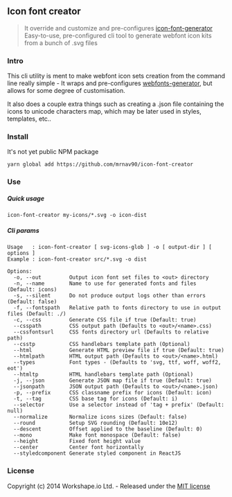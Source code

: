 ## Icon font creator
> It override and customize and pre-configures [icon-font-generator](https://github.com/Workshape/icon-font-generator)
> Easy-to-use, pre-configured cli tool to generate webfont icon kits from a bunch of .svg files

### Intro

This cli utility is ment to make webfont icon sets creation from the command line really simple - It wraps and pre-configures [webfonts-generator](https://www.npmjs.com/package/webfonts-generator), but allows for some degree of customisation.

It also does a couple extra things such as creating a .json file containing the icons to unicode characters map, which may be later used in styles, templates, etc..

### Install

It's not yet public NPM package

```
yarn global add https://github.com/mrnav90/icon-font-creator
```

### Use

##### Quick usage

```
icon-font-creator my-icons/*.svg -o icon-dist
```

##### Cli params

```
Usage   : icon-font-creator [ svg-icons-glob ] -o [ output-dir ] [ options ]
Example : icon-font-creator src/*.svg -o dist

Options:
  -o, --out         Output icon font set files to <out> directory
  -n, --name        Name to use for generated fonts and files (Default: icons)
  -s, --silent      Do not produce output logs other than errors (Default: false)
  -f, --fontspath   Relative path to fonts directory to use in output files (Default: ./)
  -c, --css         Generate CSS file if true (Default: true)
  --csspath         CSS output path (Defaults to <out>/<name>.css)
  --cssfontsurl     CSS fonts directory url (Defaults to relative path)
  --csstp           CSS handlebars template path (Optional)
  --html            Generate HTML preview file if true (Default: true)
  --htmlpath        HTML output path (Defaults to <out>/<name>.html)
  --types           Font types - (Defaults to 'svg, ttf, woff, woff2, eot')
  --htmltp          HTML handlebars template path (Optional)
  -j, --json        Generate JSON map file if true (Default: true)
  --jsonpath        JSON output path (Defaults to <out>/<name>.json)
  -p, --prefix      CSS classname prefix for icons (Default: icon)
  -t, --tag         CSS base tag for icons (Default: i)  
  --selector        Use a selector instead of 'tag + prefix' (Default: null)
  --normalize       Normalize icons sizes (Default: false)
  --round           Setup SVG rounding (Default: 10e12)
  --descent         Offset applied to the baseline (Default: 0)
  --mono            Make font monospace (Default: false)
  --height          Fixed font height value
  --center          Center font horizontally
  --styledcomponent Generate styled component in ReactJS
```


### License

Copyright (c) 2014 Workshape.io Ltd. - Released under the [MIT license](https://github.com/Workshape/icon-font-generator/blob/master/LICENSE)
